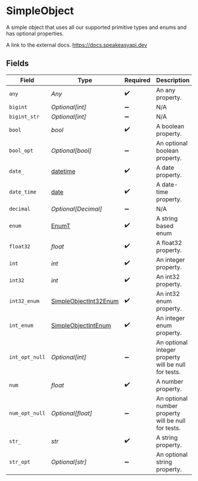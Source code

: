 # SimpleObject

A simple object that uses all our supported primitive types and enums and has optional properties.

A link to the external docs.
<https://docs.speakeasyapi.dev>


## Fields

| Field                                                                        | Type                                                                         | Required                                                                     | Description                                                                  | Example                                                                      |
| ---------------------------------------------------------------------------- | ---------------------------------------------------------------------------- | ---------------------------------------------------------------------------- | ---------------------------------------------------------------------------- | ---------------------------------------------------------------------------- |
| `any`                                                                        | *Any*                                                                        | :heavy_check_mark:                                                           | An any property.                                                             |                                                                              |
| `bigint`                                                                     | *Optional[int]*                                                              | :heavy_minus_sign:                                                           | N/A                                                                          |                                                                              |
| `bigint_str`                                                                 | *Optional[int]*                                                              | :heavy_minus_sign:                                                           | N/A                                                                          |                                                                              |
| `bool`                                                                       | *bool*                                                                       | :heavy_check_mark:                                                           | A boolean property.                                                          | true                                                                         |
| `bool_opt`                                                                   | *Optional[bool]*                                                             | :heavy_minus_sign:                                                           | An optional boolean property.                                                | true                                                                         |
| `date_`                                                                      | [datetime](https://docs.python.org/3/library/datetime.html#datetime-objects) | :heavy_check_mark:                                                           | A date property.                                                             | 2020-01-01                                                                   |
| `date_time`                                                                  | [date](https://docs.python.org/3/library/datetime.html#date-objects)         | :heavy_check_mark:                                                           | A date-time property.                                                        | 2020-01-01T00:00:00.000Z                                                     |
| `decimal`                                                                    | *Optional[Decimal]*                                                          | :heavy_minus_sign:                                                           | N/A                                                                          |                                                                              |
| `enum`                                                                       | [EnumT](../../models/shared/enumt.md)                                        | :heavy_check_mark:                                                           | A string based enum                                                          | two                                                                          |
| `float32`                                                                    | *float*                                                                      | :heavy_check_mark:                                                           | A float32 property.                                                          | 2.2222222                                                                    |
| `int`                                                                        | *int*                                                                        | :heavy_check_mark:                                                           | An integer property.                                                         | 999999                                                                       |
| `int32`                                                                      | *int*                                                                        | :heavy_check_mark:                                                           | An int32 property.                                                           | 1                                                                            |
| `int32_enum`                                                                 | [SimpleObjectInt32Enum](../../models/shared/simpleobjectint32enum.md)        | :heavy_check_mark:                                                           | An int32 enum property.                                                      | 69                                                                           |
| `int_enum`                                                                   | [SimpleObjectIntEnum](../../models/shared/simpleobjectintenum.md)            | :heavy_check_mark:                                                           | An integer enum property.                                                    | 3                                                                            |
| `int_opt_null`                                                               | *Optional[int]*                                                              | :heavy_minus_sign:                                                           | An optional integer property will be null for tests.                         | 999999                                                                       |
| `num`                                                                        | *float*                                                                      | :heavy_check_mark:                                                           | A number property.                                                           | 1.1                                                                          |
| `num_opt_null`                                                               | *Optional[float]*                                                            | :heavy_minus_sign:                                                           | An optional number property will be null for tests.                          | 1.1                                                                          |
| `str_`                                                                       | *str*                                                                        | :heavy_check_mark:                                                           | A string property.                                                           | example                                                                      |
| `str_opt`                                                                    | *Optional[str]*                                                              | :heavy_minus_sign:                                                           | An optional string property.                                                 | optional example                                                             |